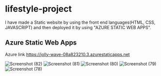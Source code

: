# lifestyle-project
I have made a Static website by using the front end languages(HTML, CSS, JAVASCRIPT) and then deployed it by using "AZURE STATIC WEB APPS".
## Azure Static Web Apps
Azure link https://jolly-wave-08a823210.3.azurestaticapps.net

![Screenshot (82)](https://user-images.githubusercontent.com/96143034/233632407-41582da2-52fe-49f1-b1e2-1196daa7e49b.png)
![Screenshot (81)](https://user-images.githubusercontent.com/96143034/233632415-6f271a69-6a24-4aa0-b616-d474bfa92902.png)
![Screenshot (80)](https://user-images.githubusercontent.com/96143034/233632427-dd656428-c5b9-4507-ae0a-c1ec79d65eef.png)
![Screenshot (79)](https://user-images.githubusercontent.com/96143034/233632442-3b1a7d08-3f75-45b9-91d8-5ce20543f8cc.png)
![Screenshot (78)](https://user-images.githubusercontent.com/96143034/233632460-5701063b-5730-4bcb-980b-94a3f822dded.png)

